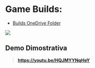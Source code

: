 # Game Builds:
- [Builds OneDrive Folder](https://1drv.ms/u/s!Aquhtbe19_QHh8x9dUG1Anvvg6kXDQ?e=zpEyz9)

<img src="https://firebasestorage.googleapis.com/v0/b/personal-ee8a6.appspot.com/o/intro_AdobeExpress.gif?alt=media&token=dd943ba4-e4ce-4372-ac6b-c14473738502">

## Demo Dimostrativa
> **https://youtu.be/HQJMYYNqHeY**
